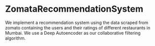 # ZomataRecommendationSystem
We implement a recommendation system using the data scraped from zomato containing the users and their ratings of different restaurants in Mumbai. We use a Deep Autoencoder as our collaborative filtering algorithm.
